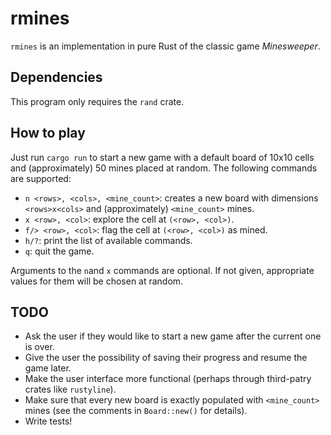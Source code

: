 # rmines

`rmines` is an implementation in pure Rust of the classic game _Minesweeper_.

## Dependencies

This program only requires the `rand` crate.

## How to play

Just run `cargo run` to start a new game with a default board of 10x10 cells and
(approximately) 50 mines placed at random. The following commands are supported:

- `n <rows>, <cols>, <mine_count>`: creates a new board with dimensions
  `<rows>x<cols>` and (approximately) `<mine_count>` mines.
- `x <row>, <col>`: explore the cell at `(<row>, <col>)`.
- `f/> <row>, <col>`: flag the cell at `(<row>, <col>)` as mined.
- `h/?`: print the list of available commands.
- `q`: quit the game.
  
Arguments to the `n`and `x` commands are optional. If not given, appropriate
values for them will be chosen at random.

## TODO

- Ask the user if they would like to start a new game after the current one is over.
- Give the user the possibility of saving their progress and resume the game
  later.
- Make the user interface more functional (perhaps through third-patry crates
  like `rustyline`).
- Make sure that every new board is exactly populated with `<mine_count>` mines
   (see the comments in `Board::new()` for details).
- Write tests!
